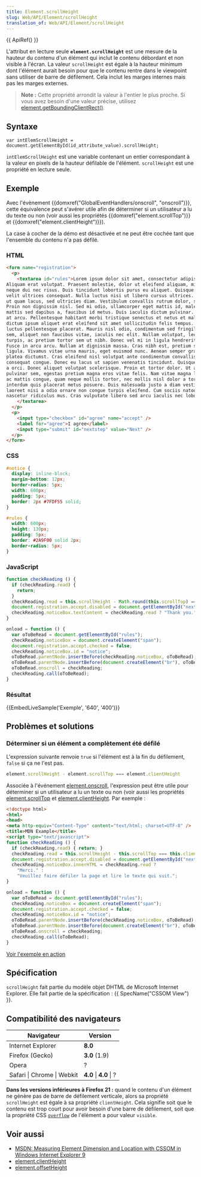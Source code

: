 ```yaml
---
title: Element.scrollHeight
slug: Web/API/Element/scrollHeight
translation_of: Web/API/Element/scrollHeight
---
```

{{ ApiRef() }}

L'attribut en lecture seule **`element.scrollHeight`** est une mesure de la hauteur du contenu d'un élément qui inclut le contenu débordant et non visible à l'écran. La valeur `scrollHeight` est égale à la hauteur minimum dont l'élément aurait besoin pour que le contenu rentre dans le viewpoint sans utiliser de barre de défilement. Cela inclut les marges internes mais pas les marges externes.

> **Note :** Cette propriété arrondit la valeur à l'entier le plus proche. Si vous avez besoin d'une valeur précise, utilisez [element.getBoundingClientRect()](/fr/docs/DOM/element.getBoundingClientRect).

## Syntaxe

    var intElemScrollHeight = document.getElementById(id_attribute_value).scrollHeight;

`intElemScrollHeight` est une variable contenant un entier correspondant à la valeur en pixels de la hauteur défilable de l'élément. `scrollHeight` est une propriété en lecture seule.

## Exemple

Avec l'évènement {{domxref("GlobalEventHandlers/onscroll", "onscroll")}}, cette équivalence peut s'avérer utile afin de déterminer si un utilisateur a lu du texte ou non (voir aussi les propriétés {{domxref("element.scrollTop")}} et {{domxref("element.clientHeight")}}).

La case à cocher de la démo est désactivée et ne peut être cochée tant que l'ensemble du contenu n'a pas défilé.

### HTML

```html
<form name="registration">
  <p>
    <textarea id="rules">Lorem ipsum dolor sit amet, consectetur adipiscing elit. Vestibulum at laoreet magna.
Aliquam erat volutpat. Praesent molestie, dolor ut eleifend aliquam, mi ligula ultrices sapien, quis cursus
neque dui nec risus. Duis tincidunt lobortis purus eu aliquet. Quisque in dignissim magna. Aenean ac lorem at
velit ultrices consequat. Nulla luctus nisi ut libero cursus ultrices. Pellentesque nec dignissim enim. Phasellus
ut quam lacus, sed ultricies diam. Vestibulum convallis rutrum dolor, sit amet egestas velit scelerisque id.
Proin non dignissim nisl. Sed mi odio, ullamcorper eget mattis id, malesuada vitae libero. Integer dolor lorem,
mattis sed dapibus a, faucibus id metus. Duis iaculis dictum pulvinar. In nisi nibh, dapibus ac blandit at, porta
at arcu. Pellentesque habitant morbi tristique senectus et netus et malesuada fames ac turpis egestas. Praesent
dictum ipsum aliquet erat eleifend sit amet sollicitudin felis tempus. Aliquam congue cursus venenatis. Maecenas
luctus pellentesque placerat. Mauris nisl odio, condimentum sed fringilla a, consectetur id ligula. Praesent sem
sem, aliquet non faucibus vitae, iaculis nec elit. Nullam volutpat, lectus et blandit bibendum, nulla lorem congue
turpis, ac pretium tortor sem ut nibh. Donec vel mi in ligula hendrerit sagittis. Donec faucibus viverra fermentum.
Fusce in arcu arcu. Nullam at dignissim massa. Cras nibh est, pretium sit amet faucibus eget, sollicitudin in
ligula. Vivamus vitae urna mauris, eget euismod nunc. Aenean semper gravida enim non feugiat. In hac habitasse
platea dictumst. Cras eleifend nisl volutpat ante condimentum convallis. Donec varius dolor malesuada erat
consequat congue. Donec eu lacus ut sapien venenatis tincidunt. Quisque sit amet tellus et enim bibendum varius et
a orci. Donec aliquet volutpat scelerisque. Proin et tortor dolor. Ut aliquet, dolor a mattis sodales, odio diam
pulvinar sem, egestas pretium magna eros vitae felis. Nam vitae magna lectus, et ornare elit. Morbi feugiat, ipsum
ac mattis congue, quam neque mollis tortor, nec mollis nisl dolor a tortor. Maecenas varius est sit amet elit
interdum quis placerat metus posuere. Duis malesuada justo a diam vestibulum vel aliquam nisi ornare. Integer
laoreet nisi a odio ornare non congue turpis eleifend. Cum sociis natoque penatibus et magnis dis parturient montes,
nascetur ridiculus mus. Cras vulputate libero sed arcu iaculis nec lobortis orci fermentum.
    </textarea>
  </p>
  <p>
    <input type="checkbox" id="agree" name="accept" />
    <label for="agree">I agree</label>
    <input type="submit" id="nextstep" value="Next" />
  </p>
</form>
```

### CSS

```css
#notice {
  display: inline-block;
  margin-bottom: 12px;
  border-radius: 5px;
  width: 600px;
  padding: 5px;
  border: 2px #7FDF55 solid;
}

#rules {
  width: 600px;
  height: 130px;
  padding: 5px;
  border: #2A9F00 solid 2px;
  border-radius: 5px;
}
```

### JavaScript

```js
function checkReading () {
  if (checkReading.read) {
    return;
  }
  checkReading.read = this.scrollHeight - Math.round(this.scrollTop) === this.clientHeight;
  document.registration.accept.disabled = document.getElementById("nextstep").disabled = !checkReading.read;
  checkReading.noticeBox.textContent = checkReading.read ? "Thank you." : "Please, scroll and read the following text.";
}

onload = function () {
  var oToBeRead = document.getElementById("rules");
  checkReading.noticeBox = document.createElement("span");
  document.registration.accept.checked = false;
  checkReading.noticeBox.id = "notice";
  oToBeRead.parentNode.insertBefore(checkReading.noticeBox, oToBeRead);
  oToBeRead.parentNode.insertBefore(document.createElement("br"), oToBeRead);
  oToBeRead.onscroll = checkReading;
  checkReading.call(oToBeRead);
}
```

### Résultat

{{EmbedLiveSample('Exemple', '640', '400')}}

## Problèmes et solutions

### Déterminer si un élément a complètement été défilé

L'expression suivante renvoie `true` si l'élément est à la fin du défilement, `false` si ça ne l'est pas.

```js
element.scrollHeight - element.scrollTop === element.clientHeight
```

Associée à l'événement [element.onscroll](/fr/docs/DOM/element.onscroll), l'expression peut être utile pour déterminer si un utilisateur a lu un texte ou non (voir aussi les propriétés [element.scrollTop](/fr/docs/DOM/element.scrollTop) et [element.clientHeight](/fr/docs/DOM/element.clientHeight). Par exemple :

```html
<!doctype html>
<html>
<head>
<meta http-equiv="Content-Type" content="text/html; charset=UTF-8" />
<title>MDN Example</title>
<script type="text/javascript">
function checkReading () {
  if (checkReading.read) { return; }
  checkReading.read = this.scrollHeight - this.scrollTop === this.clientHeight;
  document.registration.accept.disabled = document.getElementById("nextstep").disabled = !checkReading.read;
  checkReading.noticeBox.innerHTML = checkReading.read ?
    "Merci." :
    "Veuillez faire défiler la page et lire le texte qui suit.";
}

onload = function () {
  var oToBeRead = document.getElementById("rules");
  checkReading.noticeBox = document.createElement("span");
  document.registration.accept.checked = false;
  checkReading.noticeBox.id = "notice";
  oToBeRead.parentNode.insertBefore(checkReading.noticeBox, oToBeRead);
  oToBeRead.parentNode.insertBefore(document.createElement("br"), oToBeRead);
  oToBeRead.onscroll = checkReading;
  checkReading.call(oToBeRead);
}
```

[Voir l'exemple en action](/files/4589/readme-example.html)

## Spécification

`scrollHeight` fait partie du modèle objet DHTML de Microsoft Internet Explorer. Elle fait partie de la spécification : {{ SpecName("CSSOM View") }}.

## Compatibilité des navigateurs

| Navigateur                 | Version                 |
| -------------------------- | ----------------------- |
| Internet Explorer          | **8.0**                 |
| Firefox (Gecko)            | **3.0** (1.9)           |
| Opera                      | ?                       |
| Safari \| Chrome \| Webkit | **4.0** \| **4.0** \| ? |

**Dans les versions inférieures à Firefox 21&nbsp;:** quand le contenu d'un élément ne génère pas de barre de défilement verticale, alors sa propriété `scrollHeight` est égale à sa propriété `clientHeight`. Cela signifie soit que le contenu est trop court pour avoir besoin d'une barre de défilement, soit que la propriété CSS [`overflow`](/fr/docs/Web/CSS/overflow) de l'élément a pour valeur `visible`.

## Voir aussi

- [MSDN: Measuring Element Dimension and Location with CSSOM in Windows Internet Explorer 9](<https://docs.microsoft.com/en-us/previous-versions//hh781509(v=vs.85)>)
- [element.clientHeight](/fr/docs/DOM/element.clientHeight)
- [element.offsetHeight](/fr/docs/DOM/element.offsetHeight)

